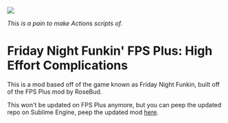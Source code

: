 ![](/art/readme/logo.png)

*This is a pain to make Actions scripts of.*

# Friday Night Funkin' FPS Plus: High Effort Complications
This is a mod based off of the game known as Friday Night Funkin, built off of the FPS Plus mod by RoseBud.

This won't be updated on FPS Plus anymore, but you can peep the updated repo on Sublime Engine, peep the updated mod [here](https://github.com/SIG7Pro/High-Effort-Complications).

